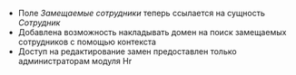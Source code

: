 - Поле *Замещаемые сотрудники* теперь ссылается на сущность *Сотрудник*
- Добавлена возможность накладывать домен на поиск замещаемых сотрудников с помощью контекста
- Доступ на редактирование замен предоставлен только администраторам модуля Hr

